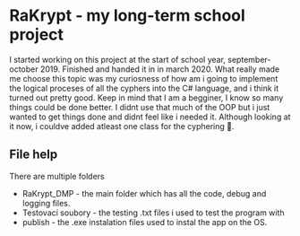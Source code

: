 # RaKrypt - my long-term school project

I started working on this project at the start of school year, september-october 2019. Finished and handed it in in march 2020. What really made me choose this topic was my curiosness of how am i going to implement the logical proceses of all the cyphers into the C# language, and i think it turned out pretty good. Keep in mind that I am a begginer, I know so many things could be done better. I didnt use that much of the OOP but i just wanted to get things done and didnt feel like i needed it. Although looking at it now, i couldve added atleast one class for the cyphering :shit:.

## File help
There are multiple folders
- RaKrypt_DMP - the main folder which has all the code, debug and logging files.
- Testovací soubory - the testing .txt files i used to test the program with
- publish - the .exe instalation files used to instal the app on the OS.
